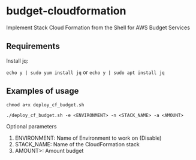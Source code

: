 # budget-cloudformation

Implement Stack Cloud Formation from the Shell for AWS Budget Services

## Requirements

Install jq:

`echo y | sudo yum install jq`
or
`echo y | sudo apt install jq`
  
  
## Examples of usage

`chmod a+x deploy_cf_budget.sh`

`./deploy_cf_budget.sh -e <ENVIRONMENT> -n <STACK_NAME> -a <AMOUNT>`
  
  
 Optional parameters
1.  ENVIRONMENT: Name of Environment to work on (Disable)
2.  STACK_NAME: Name of the CloudFormation stack
3.  AMOUNT>: Amount budget
  
 
